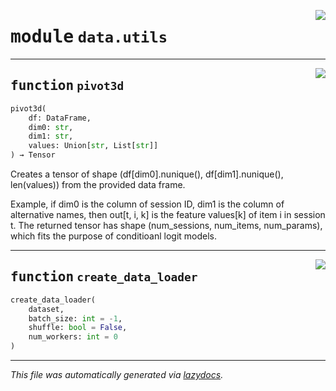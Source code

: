 <!-- markdownlint-disable -->

<a href="../deepchoice/data/utils.py#L0"><img align="right" style="float:right;" src="https://img.shields.io/badge/-source-cccccc?style=flat-square"></a>

# <kbd>module</kbd> `data.utils`





---

<a href="../deepchoice/data/utils.py#L10"><img align="right" style="float:right;" src="https://img.shields.io/badge/-source-cccccc?style=flat-square"></a>

## <kbd>function</kbd> `pivot3d`

```python
pivot3d(
    df: DataFrame,
    dim0: str,
    dim1: str,
    values: Union[str, List[str]]
) → Tensor
```

Creates a tensor of shape (df[dim0].nunique(), df[dim1].nunique(), len(values)) from the provided data frame. 

Example, if dim0 is the column of session ID, dim1 is the column of alternative names, then  out[t, i, k] is the feature values[k] of item i in session t. The returned tensor  has shape (num_sessions, num_items, num_params), which fits the purpose of conditioanl  logit models. 


---

<a href="../deepchoice/data/utils.py#L35"><img align="right" style="float:right;" src="https://img.shields.io/badge/-source-cccccc?style=flat-square"></a>

## <kbd>function</kbd> `create_data_loader`

```python
create_data_loader(
    dataset,
    batch_size: int = -1,
    shuffle: bool = False,
    num_workers: int = 0
)
```








---

_This file was automatically generated via [lazydocs](https://github.com/ml-tooling/lazydocs)._
